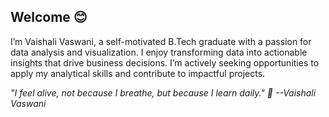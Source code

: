 ## Welcome 😊
I’m Vaishali Vaswani, a self-motivated B.Tech graduate with a passion for data analysis and visualization. I enjoy transforming data into actionable insights that drive business decisions. I’m actively seeking opportunities to apply my analytical skills and contribute to impactful projects.

_"I feel alive, not because I breathe, but because I learn daily." 🌟
                                                              --Vaishali Vaswani_

<!--
**vaishali071017/vaishali071017** is a ✨ _special_ ✨ repository because its `README.md` (this file) appears on your GitHub profile.

Here are some ideas to get you started:

- 🔭 I’m currently working on ...
- 🌱 I’m currently learning ...
- 👯 I’m looking to collaborate on ...
- 🤔 I’m looking for help with ...
- 💬 Ask me about ...
- 📫 How to reach me: ...
- 😄 Pronouns: ...
- ⚡ Fun fact: ...
-->
